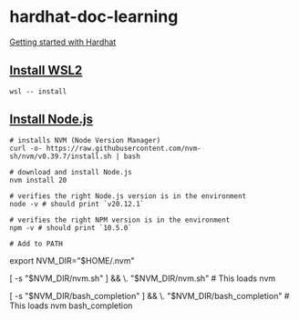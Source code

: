 # hardhat-doc-learning

[Getting started with Hardhat](https://hardhat.org/hardhat-runner/docs/getting-started#overview)

## [Install WSL2](https://learn.microsoft.com/en-us/windows/wsl/install)
```shell
wsl -- install
```

## [Install Node.js](https://nodejs.org/en/download/package-manager)
```shell
# installs NVM (Node Version Manager)
curl -o- https://raw.githubusercontent.com/nvm-sh/nvm/v0.39.7/install.sh | bash

# download and install Node.js
nvm install 20

# verifies the right Node.js version is in the environment
node -v # should print `v20.12.1`

# verifies the right NPM version is in the environment
npm -v # should print `10.5.0`

# Add to PATH

```
export NVM_DIR="$HOME/.nvm"

[ -s "$NVM_DIR/nvm.sh" ] && \. "$NVM_DIR/nvm.sh"  # This loads nvm

[ -s "$NVM_DIR/bash_completion" ] && \. "$NVM_DIR/bash_completion"  # This loads nvm bash_completion
